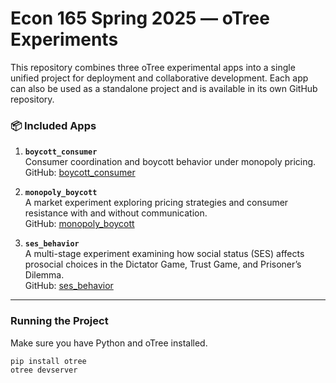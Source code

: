 # Econ 165 Spring 2025 — oTree Experiments

This repository combines three oTree experimental apps into a single unified project for deployment and collaborative development. Each app can also be used as a standalone project and is available in its own GitHub repository.

### 📦 Included Apps

1. **`boycott_consumer`**  
   Consumer coordination and boycott behavior under monopoly pricing.  
   GitHub: [boycott_consumer](https://github.com/vivianzvz/boycott_consumer)

2. **`monopoly_boycott`**  
   A market experiment exploring pricing strategies and consumer resistance with and without communication.  
   GitHub: [monopoly_boycott](https://github.com/vivianzvz/monopoly_boycott)

3. **`ses_behavior`**  
   A multi-stage experiment examining how social status (SES) affects prosocial choices in the Dictator Game, Trust Game, and Prisoner’s Dilemma.  
   GitHub: [ses_behavior](https://github.com/vivianzvz/ses_behavior)

---

### Running the Project

Make sure you have Python and oTree installed.

```bash
pip install otree
otree devserver
```
